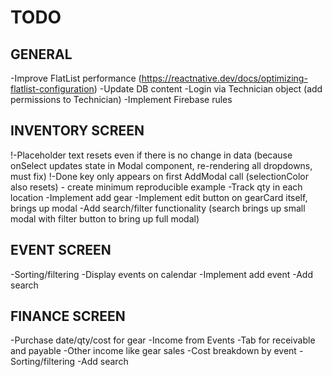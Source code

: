 # TODO

## GENERAL

-Improve FlatList performance (https://reactnative.dev/docs/optimizing-flatlist-configuration)
-Update DB content
-Login via Technician object (add permissions to Technician)
-Implement Firebase rules

## INVENTORY SCREEN

!-Placeholder text resets even if there is no change in data (because onSelect updates state in Modal component, re-rendering all dropdowns, must fix)
!-Done key only appears on first AddModal call (selectionColor also resets) - create minimum reproducible example
-Track qty in each location
-Implement add gear
-Implement edit button on gearCard itself, brings up modal
-Add search/filter functionality (search brings up small modal with filter button to bring up full modal)

## EVENT SCREEN

-Sorting/filtering
-Display events on calendar
-Implement add event
-Add search

## FINANCE SCREEN

-Purchase date/qty/cost for gear
-Income from Events
-Tab for receivable and payable
-Other income like gear sales
-Cost breakdown by event
-Sorting/filtering
-Add search
